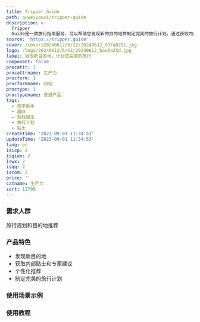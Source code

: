 ```yaml
---
title: Tripper Guide
path: quweiyouxi/tripper-guide
description: >-
  Tripper
  Guide是一款旅行指南服务，可以帮助您发现新的目的地并制定完美的旅行计划。通过获取内部贴士、专家建议和个性化推荐，使您的旅行变得难忘。开始您的冒险之旅吧！
source: 'https://tripper.guide'
cover: /cover/20240612/6/12/20240612_d37a0251.jpg
logo: /logo/20240612/6/12/20240612_bae5a25d.jpg
label: 发现新目的地，计划您完美的旅行
component: false
procattr: 1
procattrname: 生产力
procform: 1
procformname: 网站
proctype: 1
proctypename: 普通产品
tags:
  - 效率助手
  - 趣味
  - 游戏娱乐
  - 旅行计划
  - 贴士
createTime: '2023-09-01 11:34:53'
updateTime: '2023-09-01 11:34:53'
lang: en
isicp: 2
isqian: 2
iswx: 2
isqq: 2
iscom: 2
price: ''
catname: 生产力
sort: 12709
---
```




### 需求人群
旅行规划和目的地推荐

### 产品特色
- 发现新目的地
- 获取内部贴士和专家建议
- 个性化推荐
- 制定完美的旅行计划

### 使用场景示例


### 使用教程


  
